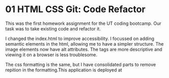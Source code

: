 # 01 HTML CSS Git: Code Refactor

This was the first homework assignment for the UT coding bootcamp. Our task was to take existing code and refactor it. 

I changed the index.html to improve accessibility. I focussed on adding semantic elements in the html, allowing me to have a simpler structure. The image elements now have alt attributes. The tags are more descriptive and viewing it on a browser is less troublesome.

The css formatting is the same, but I have consolidated parts to remove repition in the formatting.This application is deployed at 